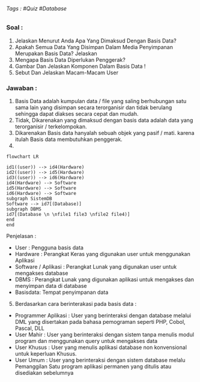 ###### Tags : #Quiz #Database
### Soal :
1. Jelaskan Menurut Anda Apa Yang Dimaksud Dengan Basis Data?
2. Apakah Semua Data Yang Disimpan Dalam Media Penyimpanan Merupakan  Basis Data? Jelaskan
3. Mengapa Basis Data Diperlukan Penggerak?
4. Gambar Dan Jelaskan Komponen Dalam Basis Data !
5. Sebut Dan Jelaskan Macam-Macam User

### Jawaban :
1. Basis Data adalah kumpulan data / file yang saling berhubungan satu sama lain yang disimpan secara terorganisir dan tidak berulang sehingga dapat diakses secara cepat dan mudah.
2. Tidak, Dikarenakan yang dimaksud dengan basis data adalah data yang terorganisir / terkelompokan.
3. Dikarenakan Basis data hanyalah sebuah objek yang pasif / mati. karena itulah Basis data membutuhkan penggerak.
4. 
```mermaid
flowchart LR

id1((user)) --> id4(Hardware)
id2((user)) --> id5(Hardware)
id3((user)) --> id6(Hardware)
id4(Hardware) --> Software
id5(Hardware) --> Software
id6(Hardware) --> Software
subgraph SistemDB
Software --> id7[(Database)]
subgraph DBMS
id7[(Database \n \nfile1 file3 \nfile2 file4)]
end
end
```
Penjelasan :

-  User     : Pengguna basis data
-  Hardware : Perangkat Keras yang digunakan user untuk menggunakan Aplikasi
-  Software / Aplikasi : Perangkat Lunak yang digunakan user untuk mengakses database
-  DBMS     : Perangkat Lunak yang digunakan aplikasi untuk mengakses dan menyimpan data di database
-  Basisdata: Tempat penyimpanan data
5. Berdasarkan cara berinterakasi pada basis data :
- Programmer Aplikasi : User yang berinteraksi dengan database melalui DML yang disertakan pada bahasa pemograman seperti PHP, Cobol, Pascal, DLL
- User Mahir : User yang berinteraksi dengan sistem tanpa menulis modul program dan menggunakan query untuk mengakses data
- User Khusus : User yang menulis aplikasi database non konvensional untuk keperluan Khusus.
- User Umum : User yang berinteraksi dengan sistem database melalu Pemanggilan Satu program aplikasi permanen yang ditulis atau disediakan sebelumnya

